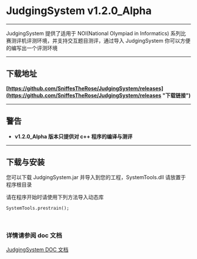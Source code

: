 # JudgingSystem v1.2.0_Alpha

------
JudgingSystem 提供了适用于 NOI(National Olympiad in Informatics) 系列比赛测评机评测环境，并支持交互题目测评，通过导入 JudgingSystem 你可以方便的编写出一个评测环境

----------
## 下载地址 
**[https://github.com/SniffesTheRose/JudgingSystem/releases](https://github.com/SniffesTheRose/JudgingSystem/releases "下载链接")**

----------
## 警告

- **v1.2.0_Alpha 版本只提供对 c++ 程序的编译与测评**

----------

## 下载与安装

您可以下载 JudgingSystem.jar 并导入到您的工程，SystemTools.dll 请放置于程序根目录

请在程序开始时请使用下列方法导入动态库

	SystemTools.prestrain();
 
### 详情请参阅 doc 文档

[JudgingSystem DOC 文档](https://sniffestherose.github.io/JudgingSystem/doc/index.html)
